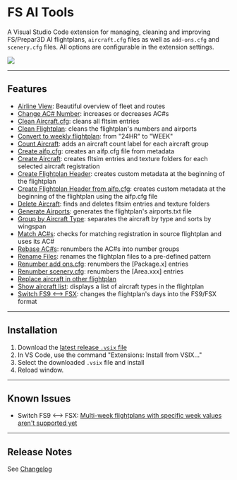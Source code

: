 # **FS AI** Tools

A Visual Studio Code extension for managing, cleaning and improving FS/Prepar3D AI flightplans, `aircraft.cfg` files as well as `add-ons.cfg` and `scenery.cfg` files. All options are configurable in the extension settings.

![](https://user-images.githubusercontent.com/748857/213280882-29b8bc51-1c3d-436a-83d1-47094d026915.png)

---

## Features

* [Airline View](https://github.com/JakobTischler/VSCode-FS-AI-Tools/wiki/Feature:-Airline-View): Beautiful overview of fleet and routes
* [Change AC# Number](https://github.com/JakobTischler/VSCode-FS-AI-Tools/wiki/Feature:-Change-AC#-Number): increases or decreases AC#s
* [Clean Aircraft.cfg](https://github.com/JakobTischler/VSCode-FS-AI-Tools/wiki/Feature:-Clean-Aircraft.cfg): cleans all fltsim entries
* [Clean Flightplan](https://github.com/JakobTischler/VSCode-FS-AI-Tools/wiki/Feature:-Clean-Flightplan): cleans the flightplan's numbers and airports
* [Convert to weekly flightplan](https://github.com/JakobTischler/VSCode-FS-AI-Tools/wiki/Feature:-Convert-to-weekly-flightplan): from "24HR" to "WEEK"
* [Count Aircraft](https://github.com/JakobTischler/VSCode-FS-AI-Tools/wiki/Feature:-Count-Aircraft): adds an aircraft count label for each aircraft group
* [Create aifp.cfg](https://github.com/JakobTischler/VSCode-FS-AI-Tools/wiki/Feature:-Create-aifp.cfg): creates an aifp.cfg file from metadata
* [Create Aircraft](https://github.com/JakobTischler/VSCode-FS-AI-Tools/wiki/Feature:-Create-Aircraft): creates fltsim entries and texture folders for each selected aircraft registration
* [Create Flightplan Header](https://github.com/JakobTischler/VSCode-FS-AI-Tools/wiki/Feature:-Create-Flightplan-Header): creates custom metadata at the beginning of the flightplan
* [Create Flightplan Header from aifp.cfg](https://github.com/JakobTischler/VSCode-FS-AI-Tools/wiki/Feature:-Create-Flightplan-Header-from-aifp.cfg): creates custom metadata at the beginning of the flightplan using the aifp.cfg file
* [Delete Aircraft](https://github.com/JakobTischler/VSCode-FS-AI-Tools/wiki/Feature:-Delete-Aircraft): finds and deletes fltsim entries and texture folders
* [Generate Airports](https://github.com/JakobTischler/VSCode-FS-AI-Tools/wiki/Feature:-Generate-Airports): generates the flightplan's airports.txt file
* [Group by Aircraft Type](https://github.com/JakobTischler/VSCode-FS-AI-Tools/wiki/Feature:-Group-by-Aircraft-Type): separates the aircraft by type and sorts by wingspan
* [Match AC#s](https://github.com/JakobTischler/VSCode-FS-AI-Tools/wiki/Feature:-Match-AC#s): checks for matching registration in source flightplan and uses its AC#
* [Rebase AC#s](https://github.com/JakobTischler/VSCode-FS-AI-Tools/wiki/Feature:-Rebase-AC#s): renumbers the AC#s into number groups
* [Rename Files](https://github.com/JakobTischler/VSCode-FS-AI-Tools/wiki/Feature:-Rename-Files): renames the flightplan files to a pre-defined pattern
* [Renumber add ons.cfg](https://github.com/JakobTischler/VSCode-FS-AI-Tools/wiki/Feature:-Renumber-add-ons.cfg): renumbers the [Package.x] entries
* [Renumber scenery.cfg](https://github.com/JakobTischler/VSCode-FS-AI-Tools/wiki/Feature:-Renumber-scenery.cfg): renumbers the [Area.xxx] entries
* [Replace aircraft in other flightplan](https://github.com/JakobTischler/VSCode-FS-AI-Tools/wiki/Feature:-Replace-aircraft-in-other-flightplan)
* [Show aircraft list](https://github.com/JakobTischler/VSCode-FS-AI-Tools/wiki/Feature:-Show-aircraft-list): displays a list of aircraft types in the flightplan
* [Switch FS9 ⟷ FSX](https://github.com/JakobTischler/VSCode-FS-AI-Tools/wiki/Feature:-Switch-FS9-⟷-FSX): changes the flightplan's days into the FS9/FSX format

---

## Installation

1. Download the [latest release `.vsix` file](https://github.com/JakobTischler/VSCode-FS-AI-Tools/releases/latest)
2. In VS Code, use the command "Extensions: Install from VSIX..."
3. Select the downloaded `.vsix` file and install
4. Reload window.

---

## Known Issues

* Switch FS9 ⟷ FSX: [Multi-week flightplans with specific week values aren't supported yet](https://github.com/JakobTischler/VSCode-FS-AI-Tools/projects/4#card-64459468)

---

## Release Notes

See [Changelog](CHANGELOG.md)
